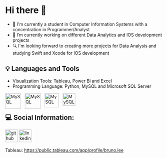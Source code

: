 # Hi there 👋

- 🎒 I'm currently a student in Computer Information Systems with a concentration in Programmer/Analyst
- 🔭 I’m currently working on different Data Analytics and IOS development projects
- 🔍 I'm looking forward to creating more projects for Data Analysis and studying Swift and Xcode for IOS development

## 💡 Languages and Tools

- Visualization Tools: Tableau, Power Bi and Excel
- Programming Language: Python, MySQL and Microsoft SQL Server

<img align="left" alt="MySQL" width="50px" style="padding-right:10px" src="https://cdn.jsdelivr.net/gh/devicons/devicon/icons/mysql/mysql-original-wordmark.svg"/>
<img align="left" alt="MySQL" width="50px" style="padding-right:10px" src="https://cdn.jsdelivr.net/gh/devicons/devicon/icons/microsoftsqlserver/microsoftsqlserver-plain-wordmark.svg" />
<img align="left" alt="MySQL" width="45px" style="padding-right:10px" src="https://cdn.jsdelivr.net/gh/devicons/devicon/icons/python/python-original-wordmark.svg" />
<img align="left" alt="MySQL" width="40px" src="https://cdn.jsdelivr.net/gh/devicons/devicon/icons/github/github-original-wordmark.svg" />
<br><br/>
          
          
          
## 💻 Social Information:

[<img src='https://cdn.jsdelivr.net/npm/simple-icons@3.0.1/icons/github.svg' alt='github' height='40'>](https://github.com/brunoolee)  [<img src='https://cdn.jsdelivr.net/npm/simple-icons@3.0.1/icons/linkedin.svg' alt='linkedin' height='40'>](https://www.linkedin.com/in/leebruno10/)

Tableau: https://public.tableau.com/app/profile/bruno.lee

